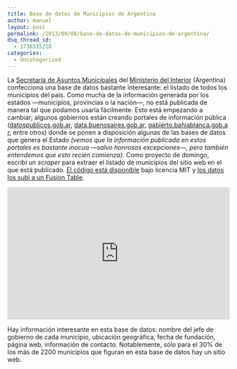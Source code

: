 ```yaml
---
title: Base de datos de Municipios de Argentina
author: manuel
layout: post
permalink: /2013/09/08/base-de-datos-de-municipios-de-argentina/
dsq_thread_id:
  - 1736515218
categories:
  - Uncategorized
---
```

La [Secretaría de Asuntos Municipales][1] del [Ministerio del Interior][2] (Argentina) confecciona una base de datos bastante interesante: el listado de todos los municipios del país. Como mucha de la información generada por los estados —municipios, provincias o la nación—, no está publicada de manera tal que podamos usarla fácilmente. Esto está empezando a cambiar; algunos gobiernos están creando portales de información pública ([datospublicos.gob.ar][3], [data.buenosaires.gob.ar][4], [gabierto.bahiablanca.gob.ar][5], entre otros) donde se ponen a disposición algunas de las bases de datos que genera el Estado *(vemos que la información publicada en estos portales es bastante inocua —salvo honrosas excepciones—, pero también entendemos que esto recién comienza).* Como proyecto de domingo, escribí un *scraper* para extraer el listado de municipios del sitio web en el que está publicado. [El código está disponible][6] bajo licencia MIT y [los datos los subí a un Fusion Table][7].

<iframe src="https://www.google.com/fusiontables/embedviz?q=select+col4+from+1QzJGCPOEaUh6RhWYaR8MBhHCRpQ_IK-amkS39o8&viz=MAP&h=false&lat=-37.028125614582585&lng=-64.82016987109375&t=1&z=4&l=col4&y=4&tmplt=6&hml=TWO_COL_LAT_LNG" height="300" width="100%" frameborder="no" scrolling="no"></iframe>

Hay información interesante en esta base de datos: nombre del jefe de gobierno de cada municipio, ubicación geográfica, fecha de fundación, página web, información de contacto. Notablemente, sólo para el 30% de los más de 2200 municipios que figuran en esta base de datos hay un sitio web.

 [1]: http://www.mininterior.gov.ar/municipios/municipios_home.php?idName=municipios&idNameSubMenu=&idNameSubMenuDer=
 [2]: http://www.mininterior.gov.ar/
 [3]: http://datospublicos.gob.ar
 [4]: http://data.buenosaires.gob.ar
 [5]: http://gabierto.bahiablanca.gob.ar
 [6]: https://github.com/jazzido/muniscraper
 [7]: https://www.google.com/fusiontables/DataSource?docid=1QzJGCPOEaUh6RhWYaR8MBhHCRpQ_IK-amkS39o8
